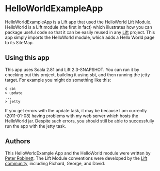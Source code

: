 # HelloWorldExampleApp

HelloWorldExampleApp is a Lift app that used the [HelloWorld Lift Module](https://github.com/pr1001/HelloWorld). HelloWorld is a Lift module (the first in fact) which illustrates how you can package useful code so that it can be easily reused in any [Lift](http://www.liftweb.net) project. This app simply imports the HelloWorld module, which adds a Hello World page to its SiteMap.

## Using this app

This app uses Scala 2.81 and Lift 2.3-SNAPSHOT. You can run it by checking out this project, building it using sbt, and then running the jetty target. For example you might do something like this:

    $ sbt
    > update
    ...
    > jetty

If you get errors with the update task, it may be because I am currently (2011-01-08) having problems with my web server which hosts the HelloWorld jar. Despite such errors, you should still be able to successfully run the app with the jetty task.

## Authors

This HelloWorldExample App and the HelloWorld module were written by [Peter Robinett](http://www.bubblefoundry.com). The Lift Module conventions were developed by the [Lift community](http://groups.google.com/group/liftweb/), including Richard, George, and David.
